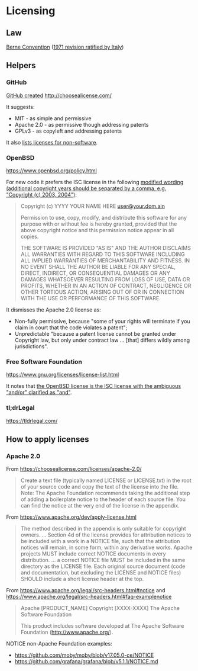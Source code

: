 # Licensing

## Law

[Berne Convention](https://en.wikipedia.org/wiki/Berne_Convention) ([1971 revision ratified by Italy](http://www.normattiva.it/uri-res/N2Ls?urn:nir:stato:legge:1978-06-20;399!vig=))

## Helpers

### GitHub

[GitHub created](https://help.github.com/articles/licensing-a-repository/) http://choosealicense.com/

It suggests:
* MIT - as simple and permissive
* Apache 2.0 - as permissive though addressing patents
* GPLv3 - as copyleft and addressing patents

It also [lists licenses for non-software](https://choosealicense.com/non-software/).

### OpenBSD

https://www.openbsd.org/policy.html

For new code it prefers the ISC license in the following [modified wording (additional copyright years should be separated by a comma, e.g. "Copyright (c) 2003, 2004")](https://cvsweb.openbsd.org/cgi-bin/cvsweb/src/share/misc/license.template?rev=OPENBSD_6_3):

> Copyright (c) YYYY YOUR NAME HERE <user@your.dom.ain>
>
> Permission to use, copy, modify, and distribute this software for any
> purpose with or without fee is hereby granted, provided that the above
> copyright notice and this permission notice appear in all copies.
>
> THE SOFTWARE IS PROVIDED "AS IS" AND THE AUTHOR DISCLAIMS ALL WARRANTIES
> WITH REGARD TO THIS SOFTWARE INCLUDING ALL IMPLIED WARRANTIES OF
> MERCHANTABILITY AND FITNESS. IN NO EVENT SHALL THE AUTHOR BE LIABLE FOR
> ANY SPECIAL, DIRECT, INDIRECT, OR CONSEQUENTIAL DAMAGES OR ANY DAMAGES
> WHATSOEVER RESULTING FROM LOSS OF USE, DATA OR PROFITS, WHETHER IN AN
> ACTION OF CONTRACT, NEGLIGENCE OR OTHER TORTIOUS ACTION, ARISING OUT OF
> OR IN CONNECTION WITH THE USE OR PERFORMANCE OF THIS SOFTWARE.

It dismisses the Apache 2.0 license as:
* Non-fully permissive, because "some of your rights will terminate if you claim in court that the code violates a patent";
* Unpredictable "because a patent license cannot be granted under Copyright law, but only under contract law ... [that] differs wildly among jurisdictions".

### Free Software Foundation

https://www.gnu.org/licenses/license-list.html

It notes that [the OpenBSD license is the ISC license with the ambiguous "and/or" clarified as "and"](https://www.gnu.org/licenses/license-list.html#ISC).

### tl;drLegal

https://tldrlegal.com/

## How to apply licenses

### Apache 2.0

From https://choosealicense.com/licenses/apache-2.0/

> Create a text file (typically named LICENSE or LICENSE.txt) in the root of your source code and copy the text of the license into the file.
> Note: The Apache Foundation recommends taking the additional step of adding a boilerplate notice to the header of each source file. You can find the notice at the very end of the license in the appendix.

From https://www.apache.org/dev/apply-license.html

> The method described in the appendix is only suitable for copyright owners. ...
> Section 4d of the license provides for attribution notices to be included with a work in a NOTICE file, such that the attribution notices will remain, in some form, within any derivative works. Apache projects MUST include correct NOTICE documents in every distribution.
> ... a correct NOTICE file MUST be included in the same directory as the LICENSE file.
> Each original source document (code and documentation, but excluding the LICENSE and NOTICE files) SHOULD include a short license header at the top.

From https://www.apache.org/legal/src-headers.html#notice and https://www.apache.org/legal/src-headers.html#faq-examplenotice

> Apache [PRODUCT_NAME]
> Copyright [XXXX-XXXX] The Apache Software Foundation
>
> This product includes software developed at
> The Apache Software Foundation (http://www.apache.org/).

NOTICE non-Apache Foundation examples:
* https://github.com/moby/moby/blob/v17.05.0-ce/NOTICE
* https://github.com/grafana/grafana/blob/v5.1.1/NOTICE.md
